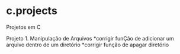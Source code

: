 # c.projects
Projetos em C

Projeto 1. Manipulação de Arquivos
*corrigir funÇão de adicionar um arquivo dentro de um diretório
*corrigir função de apagar diretório
